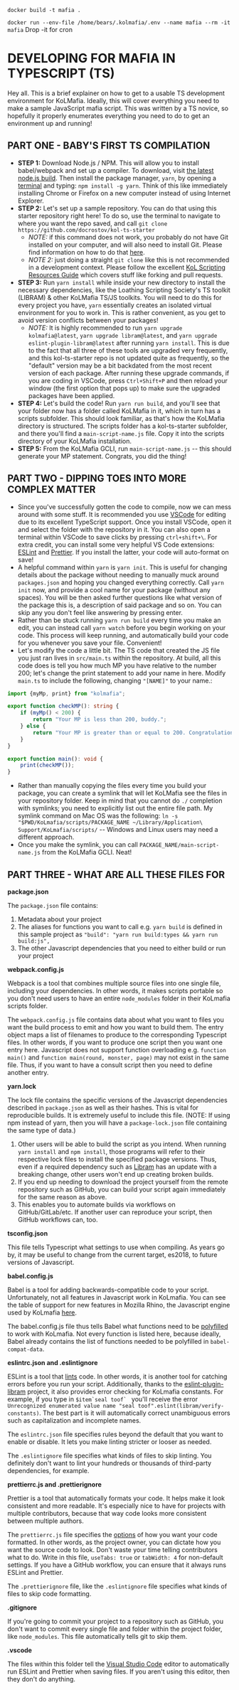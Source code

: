 `docker build -t mafia .`

`docker run --env-file /home/bears/.kolmafia/.env --name mafia --rm -it mafia` Drop -it for cron

# DEVELOPING FOR MAFIA IN TYPESCRIPT (TS)

Hey all. This is a brief explainer on how to get to a usable TS development environment for KoLMafia. Ideally, this will
cover everything you need to make a sample JavaScript mafia script. This was written by a TS novice, so hopefully it
properly enumerates everything you need to do to get an environment up and running!

## PART ONE - BABY'S FIRST TS COMPILATION

- **STEP 1:** Download Node.js / NPM. This will allow you to install babel/webpack and set up a compiler. To download,
  visit [the latest node.js build](https://nodejs.org/en/). Then install the package manager, `yarn`, by opening
  a [terminal](https://www.ionos.com/help/email/troubleshooting-mail-basicmail-business/access-the-command-prompt-or-terminal/)
  and typing: `npm install -g yarn`. Think of this like immediately installing Chrome or Firefox on a new computer
  instead of using Internet Explorer.
- **STEP 2:** Let's set up a sample repository. You can do that using this starter repository right here! To do so, use
  the terminal to navigate to where you want the repo saved, and call
  `git clone https://github.com/docrostov/kol-ts-starter`
    - _NOTE:_ if this command does not work, you probably do not have Git installed on your computer, and will also need
      to install Git. Please find information on how to do that [here](https://github.com/git-guides/install-git).
    - _NOTE 2:_ just doing a straight `git clone` like this is not recommended in a development context. Please follow
      the
      excellent [KoL Scripting Resources Guide](https://loathing-associates-scripting-society.github.io/KoL-Scripting-Resources/PR-Overview.html)
      which covers stuff like forking and pull requests.
- **STEP 3:** Run `yarn install` while inside your new directory to install the necessary dependencies, like the
  Loathing Scripting Society's TS toolkit (LIBRAM) & other KoLMafia TS/JS toolkits. You will need to do this for every
  project you have, `yarn` essentially creates an isolated virtual environment for you to work in. This is rather
  convenient, as you get to avoid version conflicts between your packages!
    - _NOTE:_ It is highly recommended to run `yarn upgrade kolmafia@latest`, `yarn upgrade libram@latest`, and
      `yarn upgrade eslint-plugin-libram@latest` after running `yarn install`. This is due to the fact that all three of
      these tools are upgraded very frequently, and this kol-ts-starter repo is not updated quite as frequently, so
      the "default" version may be a bit backdated from the most recent version of each package. After running these
      upgrade commands, if you are coding in VSCode, press `Ctrl+Shift+P` and then reload your window (the first option
      that pops up) to make sure the upgraded packages have been applied.
- **STEP 4:** Let's build the code! Run `yarn run build`, and you'll see that your folder now has a folder called
  KoLMafia in it, which in turn has a scripts subfolder. This should look familiar, as that's how the KoLMafia directory
  is structured. The scripts folder has a kol-ts-starter subfolder, and there you'll find a `main-script-name.js` file.
  Copy it into the scripts directory of your KoLMafia installation.
- **STEP 5:** From the KoLMafia GCLI, run `main-script-name.js` -- this should generate your MP statement. Congrats, you
  did the thing!

## PART TWO - DIPPING TOES INTO MORE COMPLEX MATTER

- Since you've successfully gotten the code to compile, now we can mess around with some stuff. It is recommended you
  use [VSCode](https://code.visualstudio.com/download) for editing due to its excellent TypeScript support. Once you
  install VSCode, open it and select the folder with the repository in it. You can also open a terminal within VSCode to
  save clicks by pressing `ctrl+shift+\`. For extra credit, you can install some very helpful VS Code
  extensions: [ESLint](https://marketplace.visualstudio.com/items?itemName=dbaeumer.vscode-eslint)
  and [Prettier](https://marketplace.visualstudio.com/items?itemName=esbenp.prettier-vscode). If you install the latter,
  your code will auto-format on save!
- A helpful command within `yarn` is `yarn init`. This is useful for changing details about the package without needing
  to manually muck around `packages.json` and hoping you changed everything correctly. Call `yarn init` now, and provide
  a cool name for your package (without any spaces). You will be then asked further questions like what version of the
  package this is, a description of said package and so on. You can skip any you don't feel like answering by pressing
  enter.
- Rather than be stuck running `yarn run build` every time you make an edit, you can instead call `yarn watch` before
  you begin working on your code. This process will keep running, and automatically build your code for you whenever you
  save your file. Convenient!
- Let's modify the code a little bit. The TS code that created the JS file you just ran lives in `src/main.ts` within
  the repository. At build, all this code does is tell you how much MP you have relative to the number 200; let's change
  the print statement to add your name in here. Modify `main.ts` to include the following, changing `"[NAME]"` to your
  name.:

```ts
import {myMp, print} from "kolmafia";

export function checkMP(): string {
    if (myMp() < 200) {
        return "Your MP is less than 200, buddy.";
    } else {
        return "Your MP is greater than or equal to 200. Congratulations, [NAME]";
    }
}

export function main(): void {
    print(checkMP());
}
```

- Rather than manually copying the files every time you build your package, you can create a symlink that will let
  KoLMafia see the files in your repository folder. Keep in mind that you cannot do `./` completion with symlinks; you
  need to explicitly list out the entire file path. My symlink command on Mac OS was the following:
  `ln -s "$PWD/KoLmafia/scripts/PACKAGE_NAME ~/Library/Application\ Support/KoLmafia/scripts/` -- Windows and Linux
  users may need a different approach.
- Once you make the symlink, you can call `PACKAGE_NAME/main-script-name.js` from the KoLMafia GCLI. Neat!

## PART THREE - WHAT ARE ALL THESE FILES FOR

__package.json__

The `package.json` file contains:

1. Metadata about your project
2. The aliases for functions you want to call e.g. `yarn build` is defined in this sample project as
   `"build": "yarn run build:types && yarn run build:js",`
3. The other Javascript dependencies that you need to either build or run your project

__webpack.config.js__

Webpack is a tool that combines multiple source files into one single file, including your dependencies. In other words,
it makes scripts portable so you don't need users to have an entire `node_modules` folder in their KoLmafia scripts
folder.

The `webpack.config.js` file contains data about what you want to files you want the build process to emit and how you
want to build them. The entry object maps a list of filenames to produce to the corresponding Typescript files. In other
words, if you want to produce one script then you want one entry here. Javascript does not support function overloading
e.g. `function main()` and `function main(round, monster, page)` may not exist in the same file. Thus, if you want to
have a consult script then you need to define another entry.

__yarn.lock__

The lock file contains the specific versions of the Javascript dependencies described in `package.json` as well as their
hashes. This is vital for reproducible builds. It is extremely useful to include this file. (NOTE: If using npm instead
of yarn, then you will have a `package-lock.json` file containing the same type of data.)

1. Other users will be able to build the script as you intend. When running `yarn install` and `npm install`, those
   programs will refer to their respective lock files to install the specified package versions. Thus, even if a
   required dependency such as [Libram](https://github.com/loathers/libram) has an update with a breaking change, other
   users won't end up creating broken builds.
2. If you end up needing to download the project yourself from the remote repository such as GitHub, you can build your
   script again immediately for the same reason as above.
3. This enables you to automate builds via workflows on GitHub/GitLab/etc. If another user can reproduce your script,
   then GitHub workflows can, too.

__tsconfig.json__

This file tells Typescript what settings to use when compiling. As years go by, it may be useful to change from the
current target, es2018, to future versions of Javascript.

__babel.config.js__

Babel is a tool for adding backwards-compatible code to your script. Unfortunately, not all features in Javascript work
in KoLmafia. You can see the table of support for new features in Mozilla Rhino, the Javascript engine used by
KoLmafia [here](https://mozilla.github.io/rhino/compat/engines.html).

The babel.config.js file thus tells Babel what functions need to
be [polyfilled](https://developer.mozilla.org/en-US/docs/Glossary/Polyfill) to work with KoLmafia. Not every function is
listed here, because ideally, Babel already contains the list of functions needed to be polyfilled in
`babel-compat-data`.

__eslintrc.json and .eslintignore__

ESLint is a tool that [lints](https://en.wikipedia.org/wiki/Lint_\(software\)) code. In other words, it is another tool
for catching errors before you run your script. Additionally, thanks to
the [eslint-plugin-libram](https://github.com/Loathing-Associates-Scripting-Society/eslint-plugin-libram) project, it
also provides error checking for KoLmafia constants. For example, if you type in ``$item`seal toof` `` you'll receive
the error `Unrecognized enumerated value name "seal toof".eslint(libram/verify-constants)`. The best part is it will
automatically correct unambiguous errors such as capitalization and incomplete names.

The `eslintrc.json` file specifies rules beyond the default that you want to enable or disable. It lets you make linting
stricter or looser as needed.

The `.eslintignore` file specifies what kinds of files to skip linting. You definitely don't want to lint your hundreds
or thousands of third-party dependencies, for example.

__prettierrc.js and .prettierignore__

Prettier is a tool that automatically formats your code. It helps make it look consistent and more readable. It's
especially nice to have for projects with multiple contributors, because that way code looks more consistent between
multiple authors.

The `prettierrc.js` file specifies the [options](https://prettier.io/docs/en/options.html) of how you want your code
formatted. In other words, as the project owner, you can dictate how you want the source code to look. Don't waste your
time telling contributors what to do. Write in this file, `useTabs: true` or `tabWidth: 4` for non-default settings. If
you have a GitHub workflow, you can ensure that it always runs ESLint and Prettier.

The `.prettierignore` file, like the `.eslintignore` file specifies what kinds of files to skip code formatting.

__.gitignore__

If you're going to commit your project to a repository such as GitHub, you don't want to commit every single file and
folder within the project folder, like `node_modules`. This file automatically tells git to skip them.

__.vscode__

The files within this folder tell the [Visual Studio Code](https://code.visualstudio.com/) editor to automatically run
ESLint and Prettier when saving files. If you aren't using this editor, then they don't do anything.
